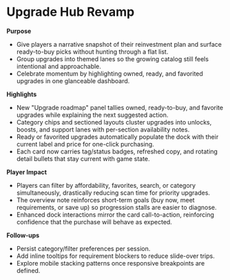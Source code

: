# Upgrade Hub Revamp

**Purpose**
- Give players a narrative snapshot of their reinvestment plan and surface ready-to-buy picks without hunting through a flat list.
- Group upgrades into themed lanes so the growing catalog still feels intentional and approachable.
- Celebrate momentum by highlighting owned, ready, and favorited upgrades in one glanceable dashboard.

**Highlights**
- New "Upgrade roadmap" panel tallies owned, ready-to-buy, and favorite upgrades while explaining the next suggested action.
- Category chips and sectioned layouts cluster upgrades into unlocks, boosts, and support lanes with per-section availability notes.
- Ready or favorited upgrades automatically populate the dock with their current label and price for one-click purchasing.
- Each card now carries tag/status badges, refreshed copy, and rotating detail bullets that stay current with game state.

**Player Impact**
- Players can filter by affordability, favorites, search, or category simultaneously, drastically reducing scan time for priority upgrades.
- The overview note reinforces short-term goals (buy now, meet requirements, or save up) so progression stalls are easier to diagnose.
- Enhanced dock interactions mirror the card call-to-action, reinforcing confidence that the purchase will behave as expected.

**Follow-ups**
- Persist category/filter preferences per session.
- Add inline tooltips for requirement blockers to reduce slide-over trips.
- Explore mobile stacking patterns once responsive breakpoints are defined.
